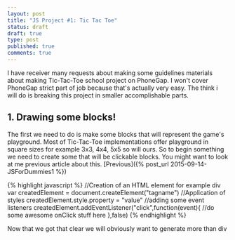 ```yaml
---
layout: post
title: "JS Project #1: Tic Tac Toe"
status: draft
draft: true
type: post
published: true
comments: true
---
```


  I have receiver many requests about making some guidelines materials about making Tic-Tac-Toe school project on PhoneGap. I won't cover PhoneGap strict part of job because that's actually very easy. The think i will do is breaking this project in smaller accomplishable parts.
   
   
   <h2>1. Drawing some blocks! </h2>
   
   The first we need to do is make some blocks that will represent the game's playground. Most of Tic-Tac-Toe implementations offer playground in square sizes for example 3x3, 4x4, 5x5 so will ours. So to begin something we need to create some that will be clickable blocks. You might want to look at me previous article about this. [Previous]({% post_url 2015-09-14-JSForDummies1 %})
   
   {% highlight javascript %}
    //Creation of an HTML element for example div
    var createdElement = document.createElement("tagname")
    //Application of styles
    createdElement.style.property = "value"
    //adding some event listeners
    createdElement.addEventListener("click",function(event){
        //do some awesome onClick stuff here
    },false)
   {% endhighlight %}
   
   Now that we got that clear we will obviously want to generate more than div